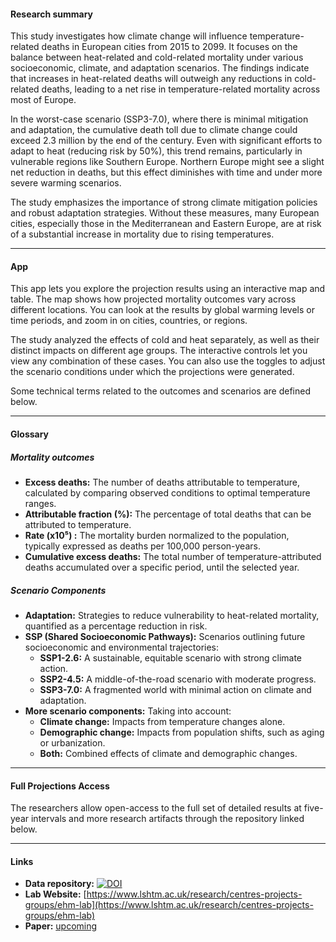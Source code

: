 #### Research summary

This study investigates how climate change will influence temperature-related deaths in European cities from 2015 to 2099. It focuses on the balance between heat-related and cold-related mortality under various socioeconomic, climate, and adaptation scenarios. The findings indicate that increases in heat-related deaths will outweigh any reductions in cold-related deaths, leading to a net rise in temperature-related mortality across most of Europe.

In the worst-case scenario (SSP3-7.0), where there is minimal mitigation and adaptation, the cumulative death toll due to climate change could exceed 2.3 million by the end of the century. Even with significant efforts to adapt to heat (reducing risk by 50%), this trend remains, particularly in vulnerable regions like Southern Europe. Northern Europe might see a slight net reduction in deaths, but this effect diminishes with time and under more severe warming scenarios.

The study emphasizes the importance of strong climate mitigation policies and robust adaptation strategies. Without these measures, many European cities, especially those in the Mediterranean and Eastern Europe, are at risk of a substantial increase in mortality due to rising temperatures.

---

#### App

This app lets you explore the projection results using an interactive map and table. The map shows how projected mortality outcomes vary across different locations. You can look at the results by global warming levels or time periods, and zoom in on cities, countries, or regions.

The study analyzed the effects of cold and heat separately, as well as their distinct impacts on different age groups. The interactive controls let you view any combination of these cases. You can also use the toggles to adjust the scenario conditions under which the projections were generated.

Some technical terms related to the outcomes and scenarios are defined below.

---

#### Glossary

##### Mortality outcomes

- **Excess deaths:** The number of deaths attributable to temperature, calculated by comparing observed conditions to optimal temperature ranges.
- **Attributable fraction (%):** The percentage of total deaths that can be attributed to temperature.
- **Rate (x10⁵) :** The mortality burden normalized to the population, typically expressed as deaths per 100,000 person-years.
- **Cumulative excess deaths:** The total number of temperature-attributed deaths accumulated over a specific period, until the selected year.

##### Scenario Components

- **Adaptation:** Strategies to reduce vulnerability to heat-related mortality, quantified as a percentage reduction in risk.
- **SSP (Shared Socioeconomic Pathways):** Scenarios outlining future socioeconomic and environmental trajectories:
  - **SSP1-2.6:** A sustainable, equitable scenario with strong climate action.
  - **SSP2-4.5:** A middle-of-the-road scenario with moderate progress.
  - **SSP3-7.0:** A fragmented world with minimal action on climate and adaptation.
- **More scenario components:** Taking into account:
  - **Climate change:** Impacts from temperature changes alone.
  - **Demographic change:** Impacts from population shifts, such as aging or urbanization.
  - **Both:** Combined effects of climate and demographic changes.

---

#### Full Projections Access
The researchers allow open-access to the full set of detailed results at five-year intervals and more research artifacts through the repository linked below.

---

#### Links

- **Data repository:** [![DOI](https://zenodo.org/badge/DOI/10.5281/zenodo.14004322.svg)](https://doi.org/10.5281/zenodo.14004322)  
- **Lab Website:** [https://www.lshtm.ac.uk/research/centres-projects-groups/ehm-lab](https://www.lshtm.ac.uk/research/centres-projects-groups/ehm-lab)
- **Paper:** [upcoming]()

